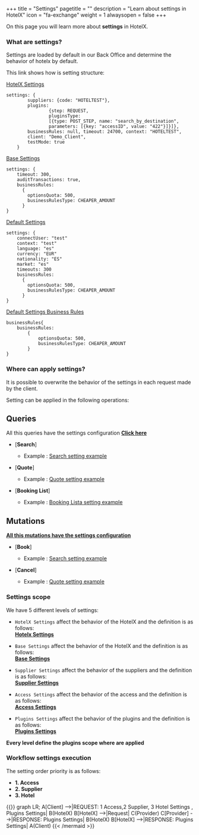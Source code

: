 +++
title = "Settings"
pagetitle = ""
description = "Learn about settings in HotelX"
icon = "fa-exchange"
weight = 1
alwaysopen = false
+++

On this page you will learn more about **settings** in HotelX. 

### What are settings?

Settings are loaded by default in our Back Office and determine the behavior of hotelx by default.

This link shows how is setting structure: 

[HotelX Settings](https://docs.travelgatex.com/travelgatex/reference/inputobjects/hotelsettingsinput/)

```
settings: {
        suppliers: {code: "HOTELTEST"}, 
        plugins: 
                {step: REQUEST, 
                pluginsType: 
                [{type: POST_STEP, name: "search_by_destination", 
                parameters: [{key: "accessID", value: "422"}]}]}, 
        businessRules: null, timeout: 24700, context: "HOTELTEST", 
        client: "Demo_Client", 
        testMode: true
    }
```

[Base Settings](https://docs.travelgatex.com/travelgatex/reference/inputobjects/basesettingsinput/)

```
settings: {
    timeout: 300, 
    auditTransactions: true, 
    businessRules: 
      {
        optionsQuota: 500,
        businessRulesType: CHEAPER_AMOUNT
      }  
}
```

[Default Settings](https://docs.travelgatex.com/travelgatex/reference/inputobjects/defaultsettingsinput/)

```
settings: {
    connectUser: "test"
    context: "test"
    language: "es"
    currency: "EUR"
    nationality: "ES"
    market: "es"
    timeouts: 300
    businessRules: 
      {
        optionsQuota: 500,
        businessRulesType: CHEAPER_AMOUNT
      }  
}
```

[Default Settings Business Rules](https://docs.travelgatex.com/travelgatex/reference/inputobjects/defaultsettingsbusinessrulesinput/)

```
businessRules{
    businessRules: 
        {
            optionsQuota: 500,
            businessRulesType: CHEAPER_AMOUNT
        }  
}
``` 

### Where can apply settings?

It is possible to overwrite the behavior of the settings in each request made by the client.

Setting can be applied in the following operations:

## Queries

All this queries have the settings configuration [**Click here**](https://docs.travelgatex.com/travelgatex/reference/inputobjects/hotelsettingsinput/)

* [**Search**]

    * Example : [Search setting example](/hotelx/quickstart#search)

* [**Quote**]

    * Example : [Quote setting example](/hotelx/quickstart#quote)

* [**Booking List**]

    * Example : [Booking Lista setting example](/hotelx/quickstart#bookinglist)

## Mutations

[**All this mutations have the settings configuration**](https://docs.travelgatex.com/travelgatex/reference/inputobjects/hotelsettingsinput/)

* [**Book**]

    * Example : [Search setting example](/hotelx/quickstart#search)

* [**Cancel**]

    * Example : [Quote setting example](/hotelx/quickstart#quote)

### Settings scope

We have 5 different levels of settings:

* `HotelX Settings` affect the behavior of the HotelX and the definition is as follows:  
  [**Hotelx Settings**](https://docs.travelgatex.com/travelgatex/reference/inputobjects/hotelbaseinput/)  

* `Base Settings` affect the behavior of the HotelX and the definition is as follows:  
  [**Base Settings**](https://docs.travelgatex.com/travelgatex/reference/inputobjects/settingsbaseinput/) 

* `Supplier Settings` affect the behavior of the suppliers and the definition is as follows:  
  [**Supplier Settings**](https://docs.travelgatex.com/travelgatex/reference/inputobjects/settingsbaseinput/)  

* `Access Settings` affect the behavior of the access and the definition is as follows:  
  [**Access Settings**](https://docs.travelgatex.com/travelgatex/reference/inputobjects/settingsbaseinput/)  

* `Plugins Settings` affect the behavior of the plugins and the definition is as follows:  
  [**Plugins Settings**](https://docs.travelgatex.com/travelgatex/reference/inputobjects/pluginstepinput/)  

**Every level define the plugins scope where are applied**

### Workflow settings execution 

The setting order priority is as follows:

*   **1. Access**
*   **2. Supplier**
*   **3. Hotel**

{{<mermaid align="left">}}
graph LR;
    A[Client] -->|REQUEST: 1 Access,2 Supplier, 3 Hotel Settings , Plugins Settings| B(HotelX)
    B[HotelX] -->|Request| C(Provider)
    C[Provider] -->|RESPONSE: Plugins Settings| B(HotelX)
    B[HotelX] -->|RESPONSE: Plugins Settings| A(Client)
{{< /mermaid >}}